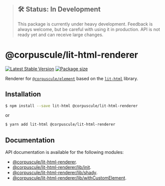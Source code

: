 > ## 🛠 Status: In Development
> This package is currently under heavy development. Feedback is always welcome, but be careful with
using it in production. API is not ready yet and can receive large changes.

# @corpuscule/lit-html-renderer
[![Latest Stable Version](https://img.shields.io/npm/v/@corpuscule/lit-html-renderer.svg)](https://www.npmjs.com/package/@corpuscule/lit-html-renderer)
[![Package size](https://badgen.net/bundlephobia/minzip/@corpuscule/lit-html-renderer)](https://bundlephobia.com/result?p=@corpuscule/lit-html-renderer)

Renderer for [`@corpuscule/element`](../element) based on the [`lit-html`](https://lit-html.polymer-project.org/)
library.

## Installation
```bash
$ npm install --save lit-html @corpuscule/lit-html-renderer
``` 
or
```bash
$ yarn add lit-html @corpuscule/lit-html-renderer
```

## Documentation
API documentation is available for the following modules:
* [@corpuscule/lit-html-renderer](https://corpusculejs.github.io/corpuscule/modules/_corpuscule_lit_html_renderer.html).
* [@corpuscule/lit-html-renderer/lib/init](https://corpusculejs.github.io/corpuscule/modules/_corpuscule_lit_html_renderer_lib_init.html).
* [@corpuscule/lit-html-renderer/lib/shady](https://corpusculejs.github.io/corpuscule/modules/_corpuscule_lit_html_renderer_lib_shady.html).
* [@corpuscule/lit-html-renderer/lib/withCustomElement](https://corpusculejs.github.io/corpuscule/modules/_corpuscule_lit_html_renderer_lib_withcustomelement.html).